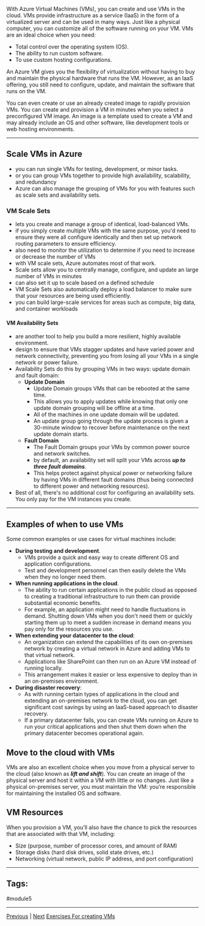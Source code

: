With Azure Virtual Machines (VMs), you can create and use VMs in the cloud. VMs provide infrastructure as a service (IaaS) in the form of a virtualized server and can be used in many ways. Just like a physical computer, you can customize all of the software running on your VM. VMs are an ideal choice when you need:

- Total control over the operating system (OS).
- The ability to run custom software.
- To use custom hosting configurations.

An Azure VM gives you the flexibility of virtualization without having to buy and maintain the physical hardware that runs the VM. However, as an IaaS offering, you still need to configure, update, and maintain the software that runs on the VM.

You can even create or use an already created image to rapidly provision VMs. You can create and provision a VM in minutes when you select a preconfigured VM image. An image is a template used to create a VM and may already include an OS and other software, like development tools or web hosting environments.

---
## Scale VMs in Azure
- you can run single VMs for testing, development, or minor tasks.
- or you can group VMs together to provide high availability, scalability, and redundancy
- Azure can also manage the grouping of VMs for you with features such as scale sets and availability sets.
### VM Scale Sets
- lets you create and manage a group of identical, load-balanced VMs.
- if you simply create multiple VMs with the same purpose, you'd need to ensure they were all configure identically and then set up network routing parameters to ensure efficiency.
- also need to monitor the utilization to determine if you need to increase or decrease the number of VMs
- with VM scale sets, Azure automates most of that work. 
- Scale sets allow you to centrally manage, configure, and update an large number of VMs in minutes
- can also set it up to scale based on a defined schedule
- VM Scale Sets also automatically deploy a load balancer to make sure that your resources are being used efficiently.
- you can build large-scale services for areas such as compute, big data, and container workloads

#### VM  Availability Sets
- are another tool to help you build a more resilient, highly available environment. 
- design to ensure that VMs stagger updates and have varied power and network connectivity, preventing you from losing all your VMs in a single network or power failure.
- Availability Sets do this by grouping VMs in two ways: update domain and fault domain: 
	- **Update Domain**
		- Update Domain groups VMs that can be rebooted at the same time. 
		- This allows you to apply updates while knowing that only one update domain grouping will be offline at a time. 
		- All of the machines in one update domain will be updated.
		- An update group going through the update process is given a 30-minute window to recover before maintenance on the next update domain starts.
	- **Fault Domain**
		- The Fault Domain groups your VMs by common power source and network switches.
		- by default, an availability set will split your VMs across ***up to three fault domains***.
		- This helps protect against physical power or networking failure by having VMs in different fault domains (thus being connected to different power and networking resources).
- Best of all, there's no additional cost for configuring an availability sets. You only pay for the VM instances you create.

---
## Examples of when to use VMs
Some common examples or use cases for virtual machines include:

- **During testing and development**. 
	- VMs provide a quick and easy way to create different OS and application configurations.
	- Test and development personnel can then easily delete the VMs when they no longer need them.
- **When running applications in the cloud**. 
	- The ability to run certain applications in the public cloud as opposed to creating a traditional infrastructure to run them can provide substantial economic benefits. 
	- For example, an application might need to handle fluctuations in demand. Shutting down VMs when you don't need them or quickly starting them up to meet a sudden increase in demand means you pay only for the resources you use.
- **When extending your datacenter to the cloud**: 
	- An organization can extend the capabilities of its own on-premises network by creating a virtual network in Azure and adding VMs to that virtual network. 
	- Applications like SharePoint can then run on an Azure VM instead of running locally. 
	- This arrangement makes it easier or less expensive to deploy than in an on-premises environment.
- **During disaster recovery**: 
	- As with running certain types of applications in the cloud and extending an on-premises network to the cloud, you can get significant cost savings by using an IaaS-based approach to disaster recovery. 
	- If a primary datacenter fails, you can create VMs running on Azure to run your critical applications and then shut them down when the primary datacenter becomes operational again.

## Move to the cloud with VMs

VMs are also an excellent choice when you move from a physical server to the cloud (also known as ***lift and shift***). You can create an image of the physical server and host it within a VM with little or no changes. Just like a physical on-premises server, you must maintain the VM: you’re responsible for maintaining the installed OS and software.

## VM Resources

When you provision a VM, you’ll also have the chance to pick the resources that are associated with that VM, including:

- Size (purpose, number of processor cores, and amount of RAM)
- Storage disks (hard disk drives, solid state drives, etc.)
- Networking (virtual network, public IP address, and port configuration)

---
## Tags:
#module5

---
[Previous](Describe-Azure-Compute-and-Networking-Services-Intro.md) | [Next](Describe-Azure-Virtual-Desktop.md)
[Exercises For creating VMs](Exercises#Create-a-VM-using-Azure-Cloud-Shell)
